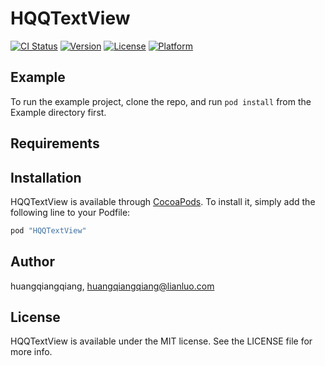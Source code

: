 # HQQTextView

[![CI Status](http://img.shields.io/travis/huangqiangqiang/HQQTextView.svg?style=flat)](https://travis-ci.org/huangqiangqiang/HQQTextView)
[![Version](https://img.shields.io/cocoapods/v/HQQTextView.svg?style=flat)](http://cocoapods.org/pods/HQQTextView)
[![License](https://img.shields.io/cocoapods/l/HQQTextView.svg?style=flat)](http://cocoapods.org/pods/HQQTextView)
[![Platform](https://img.shields.io/cocoapods/p/HQQTextView.svg?style=flat)](http://cocoapods.org/pods/HQQTextView)

## Example

To run the example project, clone the repo, and run `pod install` from the Example directory first.

## Requirements

## Installation

HQQTextView is available through [CocoaPods](http://cocoapods.org). To install
it, simply add the following line to your Podfile:

```ruby
pod "HQQTextView"
```

## Author

huangqiangqiang, huangqiangqiang@lianluo.com

## License

HQQTextView is available under the MIT license. See the LICENSE file for more info.
